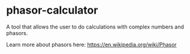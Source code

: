 # phasor-calculator
A tool that allows the user to do calculations with complex numbers and phasors.

Learn more about phasors here: https://en.wikipedia.org/wiki/Phasor
